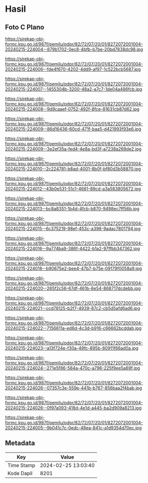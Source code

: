 # Hasil

## Foto C Plano

https://sirekap-obj-formc.kpu.go.id/987f/pemilu/pdpr/82/72/07/20/01/8272072001004-20240215-224004--879b1702-0ec8-4bfb-b7be-20bd7838dc98.jpg

https://sirekap-obj-formc.kpu.go.id/987f/pemilu/pdpr/82/72/07/20/01/8272072001004-20240215-224006--fde4f670-4202-4dd9-af97-1c522bcb5687.jpg

https://sirekap-obj-formc.kpu.go.id/987f/pemilu/pdpr/82/72/07/20/01/8272072001004-20240215-224007--1455304b-3200-48a2-a7c7-1de04a486fcb.jpg

https://sirekap-obj-formc.kpu.go.id/987f/pemilu/pdpr/82/72/07/20/01/8272072001004-20240215-224008--9d9caaef-0752-492f-8fce-81631cb87d62.jpg

https://sirekap-obj-formc.kpu.go.id/987f/pemilu/pdpr/82/72/07/20/01/8272072001004-20240215-224009--86d16436-60cd-471f-baa5-d421993f93e6.jpg

https://sirekap-obj-formc.kpu.go.id/987f/pemilu/pdpr/82/72/07/20/01/8272072001004-20240215-224009--3e2ef35a-fed4-4e8a-bd3f-a7238a269de2.jpg

https://sirekap-obj-formc.kpu.go.id/987f/pemilu/pdpr/82/72/07/20/01/8272072001004-20240215-224010--2c224781-b8ad-4001-8b0f-bf80d3b58870.jpg

https://sirekap-obj-formc.kpu.go.id/987f/pemilu/pdpr/82/72/07/20/01/8272072001004-20240215-224012--43b0e531-51c1-4661-89cd-a3a583805672.jpg

https://sirekap-obj-formc.kpu.go.id/987f/pemilu/pdpr/82/72/07/20/01/8272072001004-20240215-224013--bc8a8351-1b4d-4fcb-b870-9498ec7ff56b.jpg

https://sirekap-obj-formc.kpu.go.id/987f/pemilu/pdpr/82/72/07/20/01/8272072001004-20240215-224015--6c375219-98ef-453c-a398-9adac7801794.jpg

https://sirekap-obj-formc.kpu.go.id/987f/pemilu/pdpr/82/72/07/20/01/8272072001004-20240215-224016--9a774ba9-386f-4422-b1a2-97ffbb347362.jpg

https://sirekap-obj-formc.kpu.go.id/987f/pemilu/pdpr/82/72/07/20/01/8272072001004-20240215-224018--b90675e2-bee4-47b7-b75e-09179f0058a9.jpg

https://sirekap-obj-formc.kpu.go.id/987f/pemilu/pdpr/82/72/07/20/01/8272072001004-20240215-224020--265f2c56-67df-461b-8e54-868717dcdebb.jpg

https://sirekap-obj-formc.kpu.go.id/987f/pemilu/pdpr/82/72/07/20/01/8272072001004-20240215-224021--ccd78125-b2f7-4939-87c2-cb5d5afd6ad6.jpg

https://sirekap-obj-formc.kpu.go.id/987f/pemilu/pdpr/82/72/07/20/01/8272072001004-20240215-224022--7156611a-ed6d-4c3d-b916-c66662bcddab.jpg

https://sirekap-obj-formc.kpu.go.id/987f/pemilu/pdpr/82/72/07/20/01/8272072001004-20240215-224023--a13f724e-f30a-49fc-895b-80911f66ad0a.jpg

https://sirekap-obj-formc.kpu.go.id/987f/pemilu/pdpr/82/72/07/20/01/8272072001004-20240215-224024--271e5f86-584a-470c-a796-225f9ee5a69f.jpg

https://sirekap-obj-formc.kpu.go.id/987f/pemilu/pdpr/82/72/07/20/01/8272072001004-20240215-224026--07357c3e-559e-441b-b767-856baa2f4bab.jpg

https://sirekap-obj-formc.kpu.go.id/987f/pemilu/pdpr/82/72/07/20/01/8272072001004-20240215-224026--0f97a093-418d-4e1d-a445-ba2d909a8213.jpg

https://sirekap-obj-formc.kpu.go.id/987f/pemilu/pdpr/82/72/07/20/01/8272072001004-20240215-224005--9b041c7c-0edc-48ea-841c-a1d9354d70ec.jpg


## Metadata

| Key        | Value               |
| ---------- | ------------------- |
| Time Stamp | 2024-02-25 13:03:40 |
| Kode Dapil | 8201                |



